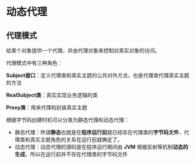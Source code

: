 # 动态代理

## 代理模式

给某个对象提供一个代理，并由代理对象来控制对真实对象的访问。

代理模式中有三种角色：

**Subject接口**：定义代理类和真实主题的公共对外方法，也是代理类代理真实主题的方法

**RealSubject类**：真实实现业务逻辑的类

**Proxy类**：用来代理和封装真实主题

根据字节码创建时机可以分类为静态代理和动态代理：

- 静态代理：所谓**静态**也就是在**程序运行前**就已经存在代理类的**字节码文件**，代理类和真实主题角色的关系在运行前就确定了。
- 动态代理：动态代理的源码是在程序运行期间由 **JVM** 根据反射等机制**动态的生成**，所以在运行前并不存在代理类的字节码文件